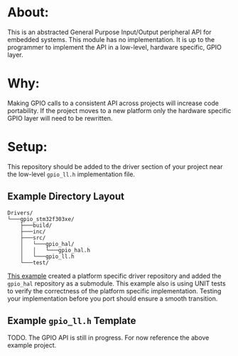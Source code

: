 # About:

This is an abstracted General Purpose Input/Output peripheral API for embedded systems. This module has no implementation. It is up to the programmer to implement the API in a low-level, hardware specific, GPIO layer.

# Why:

Making GPIO calls to a consistent API across projects will increase code portability. If the project moves to a new platform only the hardware specific GPIO layer will need to be rewritten.

# Setup:

This repository should be added to the driver section of your project near the low-level `gpio_ll.h` implementation file.

## Example Directory Layout
```
Drivers/
└───gpio_stm32f303xe/
    ├───build/
    ├───inc/
    ├───src/
    │   └───gpio_hal/
    │   │   └───gpio_hal.h
    │   └───gpio_ll.h
    └───test/
```

[This example](https://github.com/Ackleberry/gpio_stm32f303xe) created a platform specific driver repository and added the `gpio_hal` repository as a submodule. This example also is using UNIT tests to verify the correctness of the platform specific implementation. Testing your implementation before you port should ensure a smooth transition.

## Example `gpio_ll.h` Template

TODO. The GPIO API is still in progress. For now reference the above example project.
